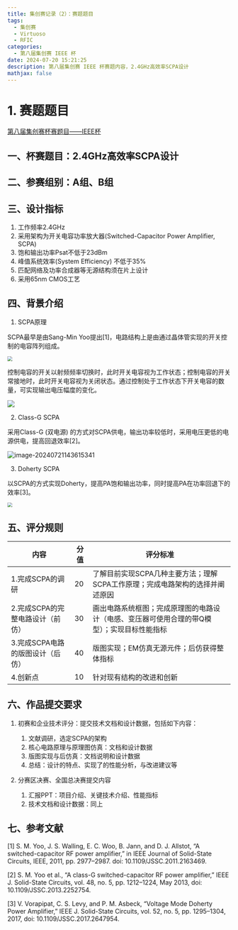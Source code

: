 ```yaml
---
title: 集创赛记录（2）：赛题题目
tags:
  - 集创赛
  - Virtuoso
  - RFIC
categories:
  - 第八届集创赛 IEEE 杯
date: 2024-07-20 15:21:25
description: 第八届集创赛 IEEE 杯赛题内容，2.4GHz高效率SCPA设计
mathjax: false
---
```


# 1. 赛题题目

[第八届集创赛杯赛题目——IEEE杯](http://univ.ciciec.com/nd.jsp?id=713#_jcp=1)

## **一、杯赛题目：2.4GHz高效率SCPA设计**

## **二、参赛组别：A组、B组**

## **三、设计指标**

1. 工作频率2.4GHz
2. 采用架构为开关电容功率放大器(Switched-Capacitor Power Amplifier, SCPA)
3. 饱和输出功率Psat不低于23dBm
4. 峰值系统效率(System Efficiency) 不低于35%
5. 匹配网络及功率合成器等无源结构须在片上设计
6. 采用65nm CMOS工艺

## **四、背景介绍**

1. SCPA原理

SCPA最早是由Sang-Min Yoo提出[1]，电路结构上是由通过晶体管实现的开关控制的电容阵列组成。

<img src="ABUIABAEGAAg0Kn5rAYoz4OF4gYw5AY4ggQ.png" alt=" " style="zoom: 67%;" />

控制电容的开关以射频频率切换时，此时开关电容视为工作状态；控制电容的开关常接地时，此时开关电容视为关闭状态。通过控制处于工作状态下开关电容的数量，可实现输出电压幅度的变化。

![ ](ABUIABAEGAAg6an5rAYo6a2yugUwxgU44gI.png)

2. Class-G SCPA

采用Class-G (双电源) 的方式对SCPA供电，输出功率较低时，采用电压更低的电源供电，提高回退效率[2]。

![image-20240721143615341](image-20240721143615341.png)

3. Doherty SCPA

以SCPA的方式实现Doherty，提高PA饱和输出功率，同时提高PA在功率回退下的效率[3]。

<img src="ABUIABAEGAAgsqr5rAYo5rCGpAIw3AU4mQY.png" alt=" " style="zoom:67%;" />

## **五、评分规则**

| **内容**                         | **分值** | **评分标准**                                                 |
| -------------------------------- | -------- | ------------------------------------------------------------ |
| 1.完成SCPA的调研                 | 20       | 了解目前实现SCPA几种主要方法；理解SCPA工作原理；完成电路架构的选择并阐述原因 |
| 2.完成SCPA的完整电路设计（前仿） | 30       | 画出电路系统框图；完成原理图的电路设计（电感、变压器可使用合理的带Q模型）；实现目标性能指标 |
| 3.完成SCPA电路的版图设计（后仿） | 40       | 版图实现；EM仿真无源元件；后仿获得整体指标                   |
| 4.创新点                         | 10       | 针对现有结构的改进和创新                                     |

## 六、**作品提交要求**

1. 初赛和企业技术评分：提交技术文档和设计数据，包括如下内容：
   1. 文献调研，选定SCPA的架构
   2. 核心电路原理与原理图仿真：文档和设计数据
   3. 版图实现与后仿真：文档说明和设计数据
   4. 总结：设计的特点、实现了的性能分析，与改进建议等

2. 分赛区决赛、全国总决赛提交内容
   1. 汇报PPT：项目介绍、关键技术介绍、性能指标
   2. 技术文档和设计数据：同上

## 七、**参考文献**

[1] S. M. Yoo, J. S. Walling, E. C. Woo, B. Jann, and D. J. Allstot, “A switched-capacitor RF power amplifier,” in IEEE Journal of Solid-State Circuits, IEEE, 2011, pp. 2977–2987. doi: 10.1109/JSSC.2011.2163469.

[2] S. M. Yoo et al., “A class-G switched-capacitor RF power amplifier,” IEEE J. Solid-State Circuits, vol. 48, no. 5, pp. 1212–1224, May 2013, doi: 10.1109/JSSC.2013.2252754.

[3] V. Vorapipat, C. S. Levy, and P. M. Asbeck, “Voltage Mode Doherty Power Amplifier,” IEEE J. Solid-State Circuits, vol. 52, no. 5, pp. 1295–1304, 2017, doi: 10.1109/JSSC.2017.2647954.

